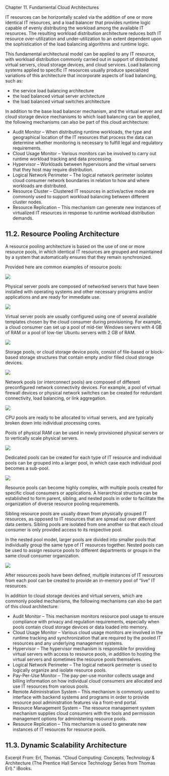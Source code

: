 Chapter 11. Fundamental Cloud Architectures

IT resources can be horizontally scaled via the addition of one or more identical IT resources, and a load balancer that provides runtime logic capable of evenly distributing the workload among the available IT resources. The resulting workload distribution architecture reduces both IT resource over-utilization and under-utilization to an extent dependent upon the sophistication of the load balancing algorithms and runtime logic.

This fundamental architectural model can be applied to any IT resource, with workload distribution commonly carried out in support of distributed virtual servers, cloud storage devices, and cloud services. Load balancing systems applied to specific IT resources usually produce specialized variations of this architecture that incorporate aspects of load balancing, such as:

* the service load balancing architecture 
* the load balanced virtual server architecture 
* the load balanced virtual switches architecture

In addition to the base load balancer mechanism, and the virtual server and cloud storage device mechanisms to which load balancing can be applied, the following mechanisms can also be part of this cloud architecture:

* Audit Monitor – When distributing runtime workloads, the type and geographical location of the IT resources that process the data can determine whether monitoring is necessary to fulfill legal and regulatory requirements.  
* Cloud Usage Monitor – Various monitors can be involved to carry out runtime workload tracking and data processing.  
* Hypervisor – Workloads between hypervisors and the virtual servers that they host may require distribution.  
* Logical Network Perimeter – The logical network perimeter isolates cloud consumer network boundaries in relation to how and where workloads are distributed.  
* Resource Cluster – Clustered IT resources in active/active mode are commonly used to support workload balancing between different cluster nodes.  
* Resource Replication – This mechanism can generate new instances of virtualized IT resources in response to runtime workload distribution demands.  

## 11.2. Resource Pooling Architecture

A resource pooling architecture is based on the use of one or more resource pools, in which identical IT resources are grouped and maintained by a system that automatically ensures that they remain synchronized.

Provided here are common examples of resource pools:

<img src="http://www.informit.com/content/images/chap4_9780133858563/elementLinks/04-01a.jpg">

Physical server pools are composed of networked servers that have been installed with operating systems and other necessary programs and/or applications and are ready for immediate use.  

<img src="http://www.informit.com/content/images/chap4_9780133858563/elementLinks/04-01b.jpg">

Virtual server pools are usually configured using one of several available templates chosen by the cloud consumer during provisioning. For example, a cloud consumer can set up a pool of mid-tier Windows servers with 4 GB of RAM or a pool of low-tier Ubuntu servers with 2 GB of RAM.  

<img src="https://docs.microsoft.com/en-us/windows-server/storage/storage-spaces/media/storage-spaces-states/storage-spaces-object-model.png">

Storage pools, or cloud storage device pools, consist of file-based or block-based storage structures that contain empty and/or filled cloud storage devices.

<img src="http://docs.hol.vmware.com/HOL-2017/hol-1787-use-1_html_en/images/9cac5471-583d-4b5b-b071-13238b8deaef.png">

Network pools (or interconnect pools) are composed of different preconfigured network connectivity devices. For example, a pool of virtual firewall devices or physical network switches can be created for redundant connectivity, load balancing, or link aggregation.

<img src="https://slideplayer.com/2775732/10/images/10/Resource+Pooling+Architecture.jpg">

CPU pools are ready to be allocated to virtual servers, and are typically broken down into individual processing cores.

Pools of physical RAM can be used in newly provisioned physical servers or to vertically scale physical servers.

<img src="https://slideplayer.com/2775732/10/images/11/Resource+Pooling+Architecture.jpg">


Dedicated pools can be created for each type of IT resource and individual pools can be grouped into a larger pool, in which case each individual pool becomes a sub-pool.

<img src="https://slideplayer.com/2775732/10/images/12/Resource+Pooling+Architecture.jpg">

Resource pools can become highly complex, with multiple pools created for specific cloud consumers or applications. A hierarchical structure can be established to form parent, sibling, and nested pools in order to facilitate the organization of diverse resource pooling requirements.

Sibling resource pools are usually drawn from physically grouped IT resources, as opposed to IT resources that are spread out over different data centers. Sibling pools are isolated from one another so that each cloud consumer is only provided access to its respective pool.

In the nested pool model, larger pools are divided into smaller pools that individually group the same type of IT resources together. Nested pools can be used to assign resource pools to different departments or groups in the same cloud consumer organization.

<img src="https://slideplayer.com/2775732/10/images/14/Fundamental+Cloud+Architectures.jpg">

After resources pools have been defined, multiple instances of IT resources from each pool can be created to provide an in-memory pool of “live” IT resources.

In addition to cloud storage devices and virtual servers, which are commonly pooled mechanisms, the following mechanisms can also be part of this cloud architecture:

* Audit Monitor – This mechanism monitors resource pool usage to ensure compliance with privacy and regulation requirements, especially when pools contain cloud storage devices or data loaded into memory.
* Cloud Usage Monitor – Various cloud usage monitors are involved in the runtime tracking and synchronization that are required by the pooled IT resources and any underlying management systems.
* Hypervisor – The hypervisor mechanism is responsible for providing virtual servers with access to resource pools, in addition to hosting the virtual servers and sometimes the resource pools themselves.
* Logical Network Perimeter – The logical network perimeter is used to logically organize and isolate resource pools.
* Pay-Per-Use Monitor – The pay-per-use monitor collects usage and billing information on how individual cloud consumers are allocated and use IT resources from various pools.
* Remote Administration System – This mechanism is commonly used to interface with backend systems and programs in order to provide resource pool administration features via a front-end portal.
* Resource Management System – The resource management system mechanism supplies cloud consumers with the tools and permission management options for administering resource pools.
* Resource Replication – This mechanism is used to generate new instances of IT resources for resource pools.  

## 11.3. Dynamic Scalability Architecture

Excerpt From: Erl, Thomas. “Cloud Computing: Concepts, Technology & Architecture (The Prentice Hall Service Technology Series from Thomas Erl).” iBooks. 
